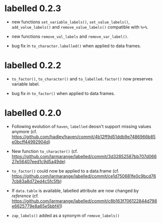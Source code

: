 # labelled 0.2.3

* new functions `set_variable_labels()`, `set_value_labels()`, `add_value_labels()` 
  and `remove_value_labels()` compatible with `%>%`.
  
* new functions `remove_val_labels` and `remove_var_label()`.

* bug fix in `to_character.labelled()` when applied to data frames.


# labelled 0.2.2

* `to_factor()`, `to_character()` and `to_labelled.factor()` now preserves variable label.

* bug fix in `to_factor()` when applied to data frames.

# labelled 0.2.0

* Following evolution of `haven`, `labelled` deosn't support missing values anymore (cf. https://github.com/hadley/haven/commit/4b12ff9d51ddb9e7486966b85e0bcff44992904d)

* New function `to_character()` (cf. https://github.com/larmarange/labelled/commit/3d32852587bb707d06627e56407eed1c9d5a49de)

* `to_factor()` could now be applied to a data.frame (cf. https://github.com/larmarange/labelled/commit/ce1d750681fe0c9bcd767cb83a8d72ed4c5fc5fb)

* If `data.table` is available, labelled attribute are now changed by _reference_ (cf. https://github.com/larmarange/labelled/commit/c8b163f706122844d798e6625779e8a65e5bbf41)

* `zap_labels()` added as a synonym of `remove_labels()`
